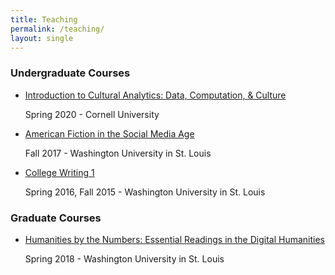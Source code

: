 ```yaml
---
title: Teaching
permalink: /teaching/
layout: single
---
```


### Undergraduate Courses

* [Introduction to Cultural Analytics: Data, Computation, & Culture](https://classes.cornell.edu/browse/roster/SP20/class/ENGL/1350)
   
   Spring 2020 - Cornell University
   
* [American Fiction in the Social Media Age](https://afsma17.com/)

   Fall 2017 - Washington University in St. Louis

* [College Writing 1](https://melaniewalsh.org/Walsh_Writing1-Syllabus_2016.pdf)

   Spring 2016, Fall 2015 - Washington University in St. Louis

### Graduate Courses

* [Humanities by the Numbers: Essential Readings in the Digital Humanities](https://melaniewalsh.org/Walsh-Erlin_DH-Syllabus_2018.pdf)

   Spring 2018 - Washington University in St. Louis

